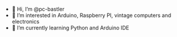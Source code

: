 - 👋 Hi, I’m @pc-bastler
- 👀 I’m interested in Arduino, Raspberry PI, vintage computers and electronics
- 🌱 I’m currently learning Python and Arduino IDE

<!---
pc-bastler/pc-bastler is a ✨ special ✨ repository because its `README.md` (this file) appears on your GitHub profile.
You can click the Preview link to take a look at your changes.
--->
